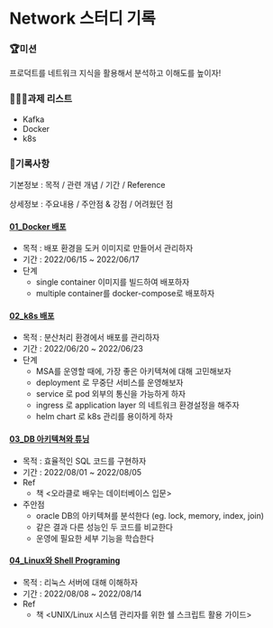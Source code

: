 # Network 스터디 기록



### 🏆미션

프로덕트를 네트워크 지식을 활용해서 분석하고 이해도를 높이자!



### 🧑🏻‍💻과제 리스트

- Kafka
- Docker
- k8s



### 🎯기록사항

기본정보 : 목적 / 관련 개념 / 기간 / Reference

상세정보 : 주요내용 / 주안점 & 강점 / 어려웠던 점



#### [01_Docker 배포](./01_Docker/README.md)

- 목적 : 배포 환경을 도커 이미지로 만들어서 관리하자
- 기간 : 2022/06/15 ~ 2022/06/17
- 단계
  - single container 이미지를 빌드하여 배포하자
  - multiple container를 docker-compose로 배포하자



#### [02_k8s 배포](./02_k8s/README.md)

- 목적 : 분산처리 환경에서 배포를 관리하자
- 기간 : 2022/06/20 ~ 2022/06/23
- 단계
  - MSA를 운영할 때에, 가장 좋은 아키텍쳐에 대해 고민해보자
  - deployment 로 무중단 서비스를 운영해보자
  - service 로 pod 외부의 통신을 가능하게 하자
  - ingress 로 application layer 의 네트워크 환경설정을 해주자
  - helm chart 로 k8s 관리를 용이하게 하자



#### [03_DB 아키텍쳐와 튜닝](./03_DB/README.md)

- 목적 : 효율적인 SQL 코드를 구현하자
- 기간 : 2022/08/01 ~ 2022/08/05
- Ref
  - 책 <오라클로 배우는 데이터베이스 입문>
- 주안점
  - oracle DB의 아키텍쳐를 분석한다 (eg. lock, memory, index, join)
  - 같은 결과 다른 성능인 두 코드를 비교한다
  - 운영에 필요한 세부 기능을 학습한다





#### [04_Linux와 Shell Programing](./04_Linux/README.md)

- 목적 : 리눅스 서버에 대해 이해하자
- 기간 : 2022/08/08 ~ 2022/08/14
- Ref
  - 책 <UNIX/Linux 시스템 관리자를 위한 쉘 스크립트 활용 가이드>

